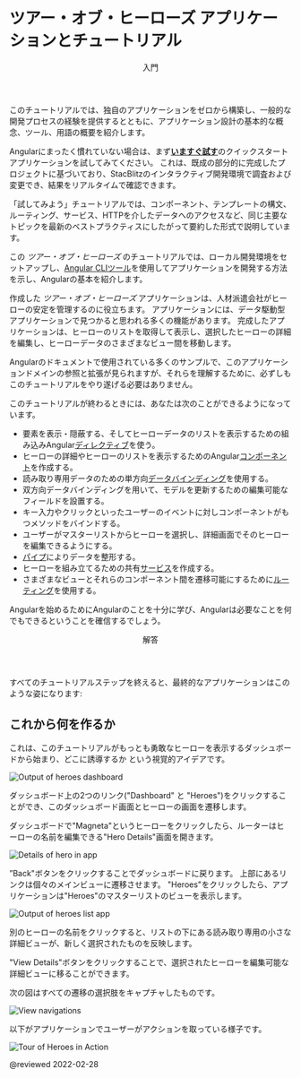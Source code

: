 # ツアー・オブ・ヒーローズ アプリケーションとチュートリアル

<div class="callout is-helpful">

<header>入門</header>

このチュートリアルでは、独自のアプリケーションをゼロから構築し、一般的な開発プロセスの経験を提供するとともに、アプリケーション設計の基本的な概念、ツール、用語の概要を紹介します。

Angularにまったく慣れていない場合は、まず[**いますぐ試す**](start)のクイックスタートアプリケーションを試してみてください。
これは、既成の部分的に完成したプロジェクトに基づいており、StacBlitzのインタラクティブ開発環境で調査および変更でき、結果をリアルタイムで確認できます。

「試してみよう」チュートリアルでは、コンポーネント、テンプレートの構文、ルーティング、サービス、HTTPを介したデータへのアクセスなど、同じ主要なトピックを最新のベストプラクティスにしたがって要約した形式で説明しています。

</div>

この _ツアー・オブ・ヒーローズ_ のチュートリアルでは、ローカル開発環境をセットアップし、[Angular CLIツール](cli "CLI command reference")を使用してアプリケーションを開発する方法を示し、Angularの基本を紹介します。

作成した _ツアー・オブ・ヒーローズ_ アプリケーションは、人材派遣会社がヒーローの安定を管理するのに役立ちます。
アプリケーションには、データ駆動型アプリケーションで見つかると思われる多くの機能があります。
完成したアプリケーションは、ヒーローのリストを取得して表示し、選択したヒーローの詳細を編集し、ヒーローデータのさまざまなビュー間を移動します。

Angularのドキュメントで使用されている多くのサンプルで、このアプリケーションドメインの参照と拡張が見られますが、それらを理解するために、必ずしもこのチュートリアルをやり遂げる必要はありません。

このチュートリアルが終わるときには、あなたは次のことができるようになっています。

* 要素を表示・隠蔽する、そしてヒーローデータのリストを表示するための組み込みAngular[ディレクティブ](guide/glossary#directive "Directives definition")を使う。
* ヒーローの詳細やヒーローのリストを表示するためのAngular[コンポーネント](guide/glossary#component "Components definition")を作成する。
* 読み取り専用データのための単方向[データバインディング](guide/glossary#data-binding "Data binding definition")を使用する。
* 双方向データバインディングを用いて、モデルを更新するための編集可能なフィールドを設置する。
* キー入力やクリックといったユーザーのイベントに対しコンポーネントがもつメソッドをバインドする。
* ユーザーがマスターリストからヒーローを選択し、詳細画面でそのヒーローを編集できるようにする。
* [パイプ](guide/glossary#pipe "Pipe definition")によりデータを整形する。
* ヒーローを組み立てるための共有[サービス](guide/glossary#service "Service definition")を作成する。
* さまざまなビューとそれらのコンポーネント間を遷移可能にするために[ルーティング](guide/glossary#router "Router definition")を使用する。

Angularを始めるためにAngularのことを十分に学び、Angularは必要なことを何でもできるということを確信するでしょう。

<div class="callout is-helpful">

<header>解答</header>

すべてのチュートリアルステップを終えると、最終的なアプリケーションはこのような姿になります: 
<live-example name="toh-pt6"></live-example>

</div>

## これから何を作るか

これは、このチュートリアルがもっとも勇敢なヒーローを表示するダッシュボードから始まり、どこに誘導するか
という視覚的アイデアです。

<div class="lightbox">

<img alt="Output of heroes dashboard" src="generated/images/guide/toh/heroes-dashboard-1.png">

</div>

ダッシュボード上の2つのリンク("Dashboard" と "Heroes")をクリックすることができ、このダッシュボード画面とヒーローの画面を遷移します。

ダッシュボードで"Magneta"というヒーローをクリックしたら、ルーターはヒーローの名前を編集できる"Hero Details"画面を開きます。

<div class="lightbox">

<img alt="Details of hero in app" src="generated/images/guide/toh/hero-details-1.png">

</div>

”Back"ボタンをクリックすることでダッシュボードに戻ります。
上部にあるリンクは個々のメインビューに遷移させます。
"Heroes"をクリックしたら、アプリケーションは"Heroes"のマスターリストのビューを表示します。

<div class="lightbox">

<img alt="Output of heroes list app" src="generated/images/guide/toh/heroes-list-2.png">

</div>

別のヒーローの名前をクリックすると、リストの下にある読み取り専用の小さな詳細ビューが、新しく選択されたものを反映します。

"View Details"ボタンをクリックすることで、選択されたヒーローを編集可能な詳細ビューに移ることができます。

次の図はすべての遷移の選択肢をキャプチャしたものです。

<div class="lightbox">

<img alt="View navigations" src="generated/images/guide/toh/nav-diagram.png">

</div>

以下がアプリケーションでユーザーがアクションを取っている様子です。

<div class="lightbox">

<img alt="Tour of Heroes in Action" src="generated/images/guide/toh/toh-anim.gif">

</div>

@reviewed 2022-02-28
